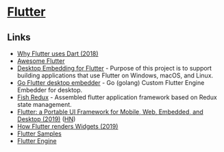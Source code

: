 # [Flutter](https://flutter.io/)

## Links

- [Why Flutter uses Dart (2018)](https://hackernoon.com/why-flutter-uses-dart-dd635a054ebf)
- [Awesome Flutter](https://github.com/Solido/awesome-flutter#readme)
- [Desktop Embedding for Flutter](https://github.com/google/flutter-desktop-embedding) - Purpose of this project is to support building applications that use Flutter on Windows, macOS, and Linux.
- [Go Flutter desktop embedder](https://github.com/Drakirus/go-flutter-desktop-embedder) - Go (golang) Custom Flutter Engine Embedder for desktop.
- [Fish Redux](https://github.com/alibaba/fish-redux) - Assembled flutter application framework based on Redux state management.
- [Flutter: a Portable UI Framework for Mobile, Web, Embedded, and Desktop (2019)](https://developers.googleblog.com/2019/05/Flutter-io19.html) ([HN](https://news.ycombinator.com/item?id=19853247))
- [How Flutter renders Widgets (2019)](https://www.youtube.com/watch?v=996ZgFRENMs)
- [Flutter Samples](https://github.com/diegoveloper/flutter-samples)
- [Flutter Engine](https://github.com/flutter/engine)
